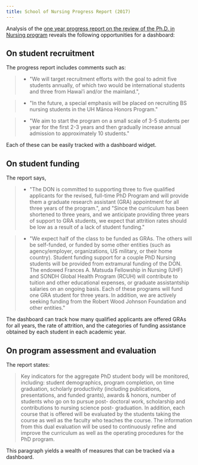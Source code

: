 ```yaml
---
title: School of Nursing Progress Report (2017)
---
```


Analysis of the [one year progress report on the review of the Ph.D. in Nursing program](https://manoa.hawaii.edu/ovcaa/wp-content/uploads/2020/03/one_year_progress_report_nursing_phd.pdf) reveals the following opportunities for a dashboard:

## On student recruitment

The progress report includes comments such as:

>  * "We will target recruitment efforts with the goal to admit five students annually, of which two would be international students and three from Hawai′i and/or the mainland.",

>  * "In the future, a special emphasis will be placed on recruiting BS nursing students in the UH Mānoa Honors Program."

>  * "We aim to start the program on a small scale of 3-5 students per year for the first 2-3 years and then gradually increase annual admission to approximately 10 students."

Each of these can be easily tracked with a dashboard widget.

## On student funding

The report says,

>  * "The DON is committed to supporting three to five qualified applicants for the revised, full-time PhD Program and will provide them a graduate research assistant (GRA) appointment for all three years of the program.", and "Since the curriculum has been shortened to three years, and we anticipate providing three years of support to GRA students, we expect that attrition rates should be low as a result of a lack of student funding."

>  * "We expect half of the class to be funded as GRAs. The others will be self-funded, or funded by some other entities (such as agency/employer, organizations, US military, or their home country). Student funding support for a couple PhD Nursing students will be provided from extramural funding of the DON. The endowed Frances A. Matsuda Fellowship in Nursing (UHF) and SONDH Global Health Program (RCUH) will contribute to tuition and other educational expenses, or graduate assistantship salaries on an ongoing basis. Each of these programs will fund one GRA student for three years. In addition, we are actively seeking funding from the Robert Wood Johnson Foundation and other entities."

The dashboard can track how many qualified applicants are offered GRAs for all years, the rate of attrition, and the categories of funding assistance obtained by each student in each academic year.

## On program assessment and evaluation

The report states:

> Key indicators for the aggregate PhD student body will be monitored, including: student demographics, program completion, on time graduation, scholarly productivity (including publications, presentations, and funded grants), awards & honors, number of students who go on to pursue post- doctoral work, scholarship and contributions to nursing science post- graduation. In addition, each course that is offered will be evaluated by the students taking the course as well as the faculty who teaches the course. The information from this dual evaluation will be used to continuously refine and improve the curriculum as well as the operating procedures for the PhD program.

This paragraph yields a wealth of measures that can be tracked via a dashboard.



